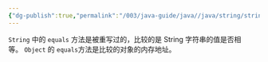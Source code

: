 ```yaml
---
{"dg-publish":true,"permalink":"/003/java-guide/java//java/string/string-equals-object-equals/","created":"2024-05-08T10:09:35.538+08:00","updated":"2024-06-01T10:48:06.070+08:00"}
---
```


`String` 中的 `equals` 方法是被重写过的，比较的是 String 字符串的值是否相等。 `Object` 的 `equals`方法是比较的对象的内存地址。